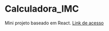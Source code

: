 # Calculadora_IMC
Mini projeto baseado em React.
[Link de acesso](https://calcimc-1uu0kc51k-liviaaniely.vercel.app/)
